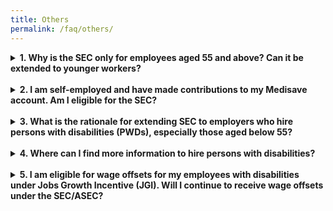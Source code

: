 ```yaml
---
title: Others
permalink: /faq/others/
---
```

<details>
  <summary><b>1. Why is the SEC only for employees aged 55 and above? Can it be extended to younger workers?</b></summary>
  
  In general, employment rates of older workers have increased over the years. The current and extended SEC is tiered by employees' age to provide stronger support for employers hiring Singaporeans in the older age bands, where employment rates are lower.
</details><br>
<details>
  <summary><b>2. I am self-employed and have made contributions to my Medisave account. Am I eligible for the SEC?</b></summary>
  
  No. The SEC is only paid to employers who have made qualifying CPF contributions for their eligible employees. Hence, self-employed persons are not eligible for the SEC. However, if you employ eligible Singaporean employees, you may receive the SEC based on the mandatory CPF contributions that you have made for them.
</details><br>
<details>
  <summary><b>3. What is the rationale for extending SEC to employers who hire persons with disabilities (PWDs), especially those aged below 55?</b></summary>
  
  The SEC covers persons with disabilities (PWDs), including those aged below 55. This is intended to encourage employers to provide gainful employment for PWDs, so that more PWDs can enter the workforce and be active and independent.
</details><br>
<details>
  <summary><b>4. Where can I find more information to hire persons with disabilities?</b></summary>
  
  There are many schemes to assist you in hiring persons with disabilities such as the Open Door Programme (ODP). Please contact SG Enable at 1800-8585-885 or email [contactus@sgenable.sg](mailto:contactus@sgenable.sg). You can also visit [SG Enable website](https://www.sgenable.sg/Pages/Home.aspx) for more information.
</details><br>
<details>
  <summary><b>5. I am eligible for wage offsets for my employees with disabilities under Jobs Growth Incentive (JGI). Will I continue to receive wage offsets under the SEC/ASEC?</b></summary>
  
  Yes, employers will receive the SEC, ASEC and JGI based on their eligibility for each scheme. You are not required to apply for either scheme.
</details>
